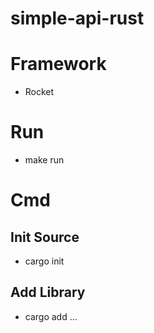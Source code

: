 # simple-api-rust

# Framework
* Rocket

# Run
* make run

# Cmd

## Init Source

* cargo init

## Add Library

* cargo add ...
